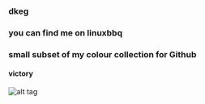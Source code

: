### dkeg
### you can find me on linuxbbq
### small subset of my colour collection for Github

#### victory
![alt tag](https://github.com/dkeg/crayolo/blob/master/preview/victory.png)

